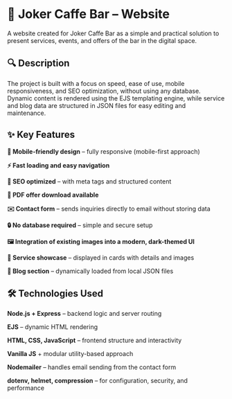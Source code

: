 # 🎱 Joker Caffe Bar – Website #
A website created for Joker Caffe Bar as a simple and practical solution to present services, events, and offers of the bar in the digital space.

## 🔍 Description ##
The project is built with a focus on speed, ease of use, mobile responsiveness, and SEO optimization, without using any database. Dynamic content is rendered using the EJS templating engine, while service and blog data are structured in JSON files for easy editing and maintenance.

## ✨ Key Features ##
**📱 Mobile-friendly design** – fully responsive (mobile-first approach)

**⚡ Fast loading and easy navigation**

**🧠 SEO optimized** – with meta tags and structured content

**📄 PDF offer download available**

**✉️ Contact form** – sends inquiries directly to email without storing data

**🔒 No database required** – simple and secure setup

**🖼️ Integration of existing images into a modern, dark-themed UI**

**🔗 Service showcase** – displayed in cards with details and images

**📰 Blog section** – dynamically loaded from local JSON files

## 🛠️ Technologies Used ##
**Node.js + Express** – backend logic and server routing

**EJS** – dynamic HTML rendering

**HTML, CSS, JavaScript** – frontend structure and interactivity

**Vanilla JS** + modular utility-based approach

**Nodemailer** – handles email sending from the contact form

**dotenv, helmet, compression** – for configuration, security, and performance
